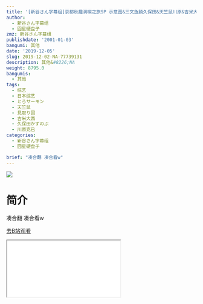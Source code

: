 ```yaml
---
title: '[新谷さん字幕组]京都秋趣满喫之旅SP 示意图&三文鱼腩久保田&天竺鼠川原&吉米大西'
author:
  - 新谷さん字幕组
  - 囧星硬盘子
zmz: 新谷さん字幕组
publishdate: '2001-01-03'
bangumi: 其他
date: '2019-12-05'
slug: 2019-12-02-NA-77739131
description: 其他&#8226;NA
weight: 8795.0
bangumis:
  - 其他
tags:
  - 综艺
  - 日本综艺
  - とろサーモン
  - 天竺鼠
  - 見取り図
  - 吉米大西
  - 久保田かずのぶ
  - 川原克已
categories:
  - 新谷さん字幕组
  - 囧星硬盘子

brief: "凑合翻 凑合看w"
---
```

![](https://raw.githubusercontent.com/tcgriffith/owaraisite/master/static/tmpimg/f1e453a3e937dc9e2a09ba0b86f0900fd56e53b6.jpg.480.jpg)
# 简介  
凑合翻 凑合看w  

[去B站观看](https://www.bilibili.com/video/av77739131/)
<div class ="resp-container"><iframe class="testiframe" src="//player.bilibili.com/player.html?aid=77739131"", scrolling="no", allowfullscreen="true" > </iframe></div> 
